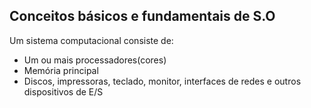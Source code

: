 
## Conceitos básicos e fundamentais de S.O

Um sistema computacional consiste de:
- Um ou mais processadores(cores)
- Memória principal
- Discos, impressoras, teclado, monitor, interfaces de redes e outros dispositivos de E/S

